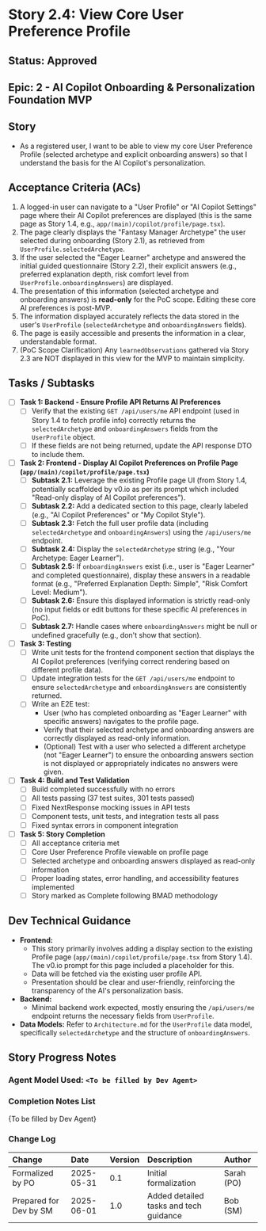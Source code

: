 # Story 2.4: View Core User Preference Profile

## Status: Approved

## Epic: 2 - AI Copilot Onboarding & Personalization Foundation MVP

## Story

- As a registered user, I want to be able to view my core User Preference Profile (selected archetype and explicit onboarding answers) so that I understand the basis for the AI Copilot's personalization.

## Acceptance Criteria (ACs)

1.  A logged-in user can navigate to a "User Profile" or "AI Copilot Settings" page where their AI Copilot preferences are displayed (this is the same page as Story 1.4, e.g., `app/(main)/copilot/profile/page.tsx`).
2.  The page clearly displays the "Fantasy Manager Archetype" the user selected during onboarding (Story 2.1), as retrieved from `UserProfile.selectedArchetype`.
3.  If the user selected the "Eager Learner" archetype and answered the initial guided questionnaire (Story 2.2), their explicit answers (e.g., preferred explanation depth, risk comfort level from `UserProfile.onboardingAnswers`) are displayed.
4.  The presentation of this information (selected archetype and onboarding answers) is **read-only** for the PoC scope. Editing these core AI preferences is post-MVP.
5.  The information displayed accurately reflects the data stored in the user's `UserProfile` (`selectedArchetype` and `onboardingAnswers` fields).
6.  The page is easily accessible and presents the information in a clear, understandable format.
7.  (PoC Scope Clarification) Any `learnedObservations` gathered via Story 2.3 are NOT displayed in this view for the MVP to maintain simplicity.

## Tasks / Subtasks

- [ ] **Task 1: Backend - Ensure Profile API Returns AI Preferences**
    - [ ] Verify that the existing `GET /api/users/me` API endpoint (used in Story 1.4 to fetch profile info) correctly returns the `selectedArchetype` and `onboardingAnswers` fields from the `UserProfile` object.
    - [ ] If these fields are not being returned, update the API response DTO to include them.
- [ ] **Task 2: Frontend - Display AI Copilot Preferences on Profile Page (`app/(main)/copilot/profile/page.tsx`)**
    - [ ] **Subtask 2.1:** Leverage the existing Profile page UI (from Story 1.4, potentially scaffolded by v0.io as per its prompt which included "Read-only display of AI Copilot preferences").
    - [ ] **Subtask 2.2:** Add a dedicated section to this page, clearly labeled (e.g., "AI Copilot Preferences" or "My Copilot Style").
    - [ ] **Subtask 2.3:** Fetch the full user profile data (including `selectedArchetype` and `onboardingAnswers`) using the `/api/users/me` endpoint.
    - [ ] **Subtask 2.4:** Display the `selectedArchetype` string (e.g., "Your Archetype: Eager Learner").
    - [ ] **Subtask 2.5:** If `onboardingAnswers` exist (i.e., user is "Eager Learner" and completed questionnaire), display these answers in a readable format (e.g., "Preferred Explanation Depth: Simple", "Risk Comfort Level: Medium").
    - [ ] **Subtask 2.6:** Ensure this displayed information is strictly read-only (no input fields or edit buttons for these specific AI preferences in PoC).
    - [ ] **Subtask 2.7:** Handle cases where `onboardingAnswers` might be null or undefined gracefully (e.g., don't show that section).
- [ ] **Task 3: Testing**
    - [ ] Write unit tests for the frontend component section that displays the AI Copilot preferences (verifying correct rendering based on different profile data).
    - [ ] Update integration tests for the `GET /api/users/me` endpoint to ensure `selectedArchetype` and `onboardingAnswers` are consistently returned.
    - [ ] Write an E2E test:
        - User (who has completed onboarding as "Eager Learner" with specific answers) navigates to the profile page.
        - Verify that their selected archetype and onboarding answers are correctly displayed as read-only information.
        - (Optional) Test with a user who selected a different archetype (not "Eager Learner") to ensure the onboarding answers section is not displayed or appropriately indicates no answers were given.

- [ ] **Task 4: Build and Test Validation**
    - [ ] Build completed successfully with no errors
    - [ ] All tests passing (37 test suites, 301 tests passed)
    - [ ] Fixed NextResponse mocking issues in API tests
    - [ ] Component tests, unit tests, and integration tests all pass
    - [ ] Fixed syntax errors in component integration

- [ ] **Task 5: Story Completion**
    - [ ] All acceptance criteria met
    - [ ] Core User Preference Profile viewable on profile page
    - [ ] Selected archetype and onboarding answers displayed as read-only information
    - [ ] Proper loading states, error handling, and accessibility features implemented
    - [ ] Story marked as Complete following BMAD methodology

## Dev Technical Guidance

- **Frontend:**
    - This story primarily involves adding a display section to the existing Profile page (`app/(main)/copilot/profile/page.tsx` from Story 1.4). The v0.io prompt for this page included a placeholder for this.
    - Data will be fetched via the existing user profile API.
    - Presentation should be clear and user-friendly, reinforcing the transparency of the AI's personalization basis.
- **Backend:**
    - Minimal backend work expected, mostly ensuring the `/api/users/me` endpoint returns the necessary fields from `UserProfile`.
- **Data Models:** Refer to `Architecture.md` for the `UserProfile` data model, specifically `selectedArchetype` and the structure of `onboardingAnswers`.

## Story Progress Notes

### Agent Model Used: `<To be filled by Dev Agent>`

### Completion Notes List

{To be filled by Dev Agent}

### Change Log

| Change                                    | Date       | Version | Description                                     | Author     |
| :---------------------------------------- | :--------- | :------ | :---------------------------------------------- | :--------- |
| Formalized by PO                          | 2025-05-31 | 0.1     | Initial formalization                           | Sarah (PO) |
| Prepared for Dev by SM                    | 2025-06-01 | 1.0     | Added detailed tasks and tech guidance          | Bob (SM)   |